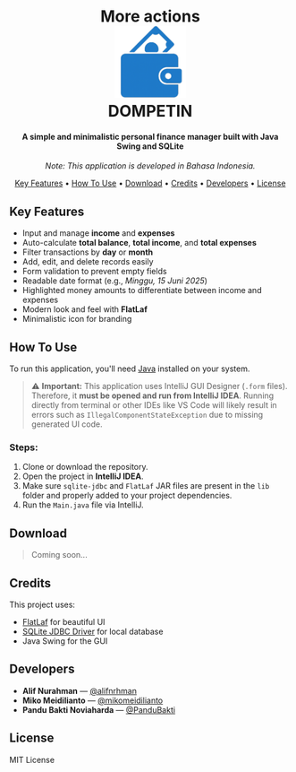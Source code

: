 <h1 align="center">More actions
  <br>
  <img src="src/assets/logo.png" alt="DOMPETIN" width="128">
  <br>
  DOMPETIN
  <br>
</h1>

<h4 align="center">A simple and minimalistic personal finance manager built with Java Swing and SQLite</h4>
<p align="center"><i>Note: This application is developed in Bahasa Indonesia.</i></p>

<p align="center">
  <a href="#key-features">Key Features</a> •
  <a href="#how-to-use">How To Use</a> •
  <a href="#download">Download</a> •
  <a href="#credits">Credits</a> •
  <a href="#developers">Developers</a> •
  <a href="#license">License</a>
</p>

## Key Features

* Input and manage **income** and **expenses**
* Auto-calculate **total balance**, **total income**, and **total expenses**
* Filter transactions by **day** or **month**
* Add, edit, and delete records easily
* Form validation to prevent empty fields
* Readable date format (e.g., *Minggu, 15 Juni 2025*)
* Highlighted money amounts to differentiate between income and expenses
* Modern look and feel with **FlatLaf**
* Minimalistic icon for branding

## How To Use

To run this application, you'll need [Java](https://www.oracle.com/java/technologies/javase-downloads.html) installed on your system.

> ⚠️ **Important:** This application uses IntelliJ GUI Designer (`.form` files). Therefore, it **must be opened and run from IntelliJ IDEA**. Running directly from terminal or other IDEs like VS Code will likely result in errors such as `IllegalComponentStateException` due to missing generated UI code.

### Steps:

1. Clone or download the repository.
2. Open the project in **IntelliJ IDEA**.
3. Make sure `sqlite-jdbc` and `FlatLaf` JAR files are present in the `lib` folder and properly added to your project dependencies.
4. Run the `Main.java` file via IntelliJ.

## Download

> Coming soon...

## Credits

This project uses:

* [FlatLaf](https://www.formdev.com/flatlaf/) for beautiful UI
* [SQLite JDBC Driver](https://github.com/xerial/sqlite-jdbc) for local database
* Java Swing for the GUI

## Developers

- **Alif Nurahman** — [@alifnrhman](https://github.com/alifnrhman)
- **Miko Meidilianto** — [@mikomeidilianto](https://github.com/mikomeidilianto)
- **Pandu Bakti Noviaharda** — [@PanduBakti](https://github.com/PanduBakti)

## License

MIT License
